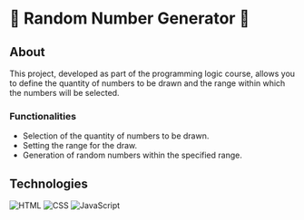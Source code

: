 # 🔢 Random Number Generator 🎲

## About
This project, developed as part of the programming logic course, allows you to define the quantity of numbers to be drawn and the range within which the numbers will be selected.

### Functionalities
- Selection of the quantity of numbers to be drawn.
- Setting the range for the draw.
- Generation of random numbers within the specified range.

## Technologies
![HTML](https://img.shields.io/badge/HTML-239120?style=for-the-badge&logo=html5&logoColor=white)
![CSS](https://img.shields.io/badge/CSS-239120?&style=for-the-badge&logo=css3&logoColor=white)
![JavaScript](https://img.shields.io/badge/JavaScript-F7DF1E?style=for-the-badge&logo=javascript&logoColor=black)
